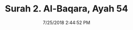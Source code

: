 ---
title       : "Surah 2. Al-Baqara, Ayah 54"
date        : 7/25/2018 2:44:52 PM
draft       : false
type        : "quran"
layout      : "compare"
BookCode    : "CMP"
SurahNumber : "2"
AyahNumber  : "54"
TotalAyah   : "286"
---